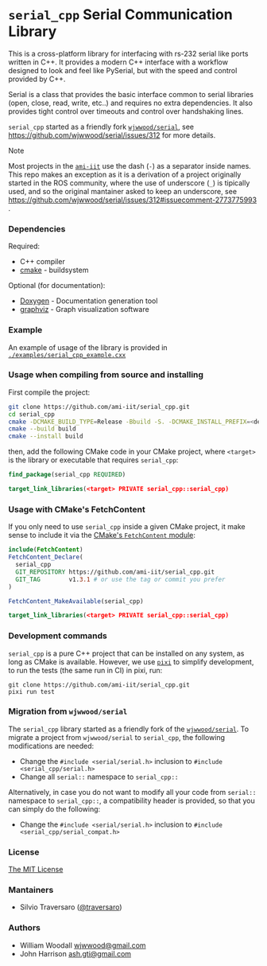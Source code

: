 # `serial_cpp` Serial Communication Library

This is a cross-platform library for interfacing with rs-232 serial like ports written in C++. It provides a modern C++ interface with a workflow designed to look and feel like PySerial, but with the speed and control provided by C++. 

Serial is a class that provides the basic interface common to serial libraries (open, close, read, write, etc..) and requires no extra dependencies. It also provides tight control over timeouts and control over handshaking lines.

`serial_cpp` started as a friendly fork [`wjwwood/serial`](https://github.com/wjwwood/serial), see https://github.com/wjwwood/serial/issues/312 for more details.

> [!NOTE]
> Most projects in the [`ami-iit`](https://github.com/ami-iit) use the dash (`-`) as a separator inside names. This repo makes an exception as it is a derivation of a project originally started in the ROS community, where the use of underscore (`_`) is tipically used, and so the original mantainer asked to keep an underscore, see https://github.com/wjwwood/serial/issues/312#issuecomment-2773775993 .

### Dependencies

Required:
* C++ compiler
* [cmake](http://www.cmake.org) - buildsystem

Optional (for documentation):
* [Doxygen](http://www.doxygen.org/) - Documentation generation tool
* [graphviz](http://www.graphviz.org/) - Graph visualization software

### Example

An example of usage of the library is provided in [`./examples/serial_cpp_example.cxx`](examples/serial_cpp_example.cxx)

### Usage when compiling from source and installing

First compile the project:

~~~bash
git clone https://github.com/ami-iit/serial_cpp.git
cd serial_cpp
cmake -DCMAKE_BUILD_TYPE=Release -Bbuild -S. -DCMAKE_INSTALL_PREFIX=<desired_install_dir>
cmake --build build
cmake --install build
~~~

then, add the following CMake code in your CMake project, where `<target>` is the library or executable
that requires `serial_cpp`:

~~~cmake
find_package(serial_cpp REQUIRED)

target_link_libraries(<target> PRIVATE serial_cpp::serial_cpp)
~~~

### Usage with CMake's FetchContent

If you only need to use `serial_cpp` inside a given CMake project, it make sense to include it via the [CMake's `FetchContent` module](https://cmake.org/cmake/help/latest/module/FetchContent.html):

~~~cmake
include(FetchContent)
FetchContent_Declare(
  serial_cpp
  GIT_REPOSITORY https://github.com/ami-iit/serial_cpp.git
  GIT_TAG        v1.3.1 # or use the tag or commit you prefer
)

FetchContent_MakeAvailable(serial_cpp)

target_link_libraries(<target> PRIVATE serial_cpp::serial_cpp)
~~~

### Development commands

`serial_cpp` is a pure C++ project that can be installed on any system, as long as CMake is available. However, we use [`pixi`](https://pixi.sh) to simplify development, to run the tests (the same run in CI) in pixi, run:

~~~
git clone https://github.com/ami-iit/serial_cpp.git
pixi run test
~~~

### Migration from `wjwwood/serial`

The `serial_cpp` library started as a friendly fork of the [`wjwwood/serial`](https://github.com/wjwwood/serial). To migrate a project from `wjwwood/serial` to `serial_cpp`, the following modifications are needed:

* Change the `#include <serial/serial.h>` inclusion to `#include <serial_cpp/serial.h>`
* Change all `serial::` namespace to `serial_cpp::`

Alternatively, in case you do not want to modify all your code from  `serial::` namespace to `serial_cpp::`, a compatibility header is provided, so that you can simply do the following:

* Change the `#include <serial/serial.h>` inclusion to `#include <serial_cpp/serial_compat.h>`

### License

[The MIT License](LICENSE)

### Mantainers

* Silvio Traversaro ([@traversaro](https://github.com/traversaro))

### Authors

* William Woodall <wjwwood@gmail.com>
* John Harrison <ash.gti@gmail.com>
